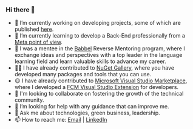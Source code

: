 ### Hi there 👋 

- 🔭 I’m currently working on developing projects, some of which are published [here](https://github.com/MoMakkawi?tab=repositories).
- 🌱 I’m currently learning to develop a Back-End professionally from a [Meta point of view](https://www.coursera.org/professional-certificates/meta-back-end-developer?utm_source=meta&utm_medium=institutions&utm_campaign=metalp_backendcert&fbclid=IwAR0g3xk2krC1rLYnPHrLTg6Y-ug5t4TQ6rbKqlL8mUbkZblZ3NKdH7ALSWE).
- 🤝 I was a mentee in the [Babbel](https://uk.babbel.com/) Reverse Mentoring program, where I exchange ideas and perspectives with a top leader in the language learning field and learn valuable skills to advance my career.
- 👩‍💻 I have already contributed to [NuGet Gallery](https://www.nuget.org/profiles/MoMakkawi), where you have developed many packages and tools that you can use.
- 😉 I have already contributed to [Microsoft Visual Studio Marketplace](https://marketplace.visualstudio.com/), where I developed a [FCM Visual Studio Extension](https://marketplace.visualstudio.com/items?itemName=Makkawi011.FunctionalCodeMap) for developers. 
- 👯 I'm looking to collaborate on fostering the growth of the technical community.
- 🤔 I’m looking for help with any guidance that can improve me.
- 💬 Ask me about technologies, green business, leadership.
- 📫 How to reach me: [Email](mailto:Mohamad.Makkawi@outlook.com) | [LinkedIn](https://www.linkedin.com/in/momakkawi/)

